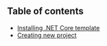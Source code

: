 ## Table of contents
- [Installing .NET Core template](#installing-.net-core-template)
- [Creating new project](#creating-new-project)
